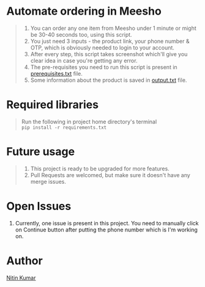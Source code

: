 # Automate ordering in Meesho

> 1. You can order any one item from Meesho under 1 minute or might be 30-40 seconds too, using this script.  
> 2. You just need 3 inputs - the product link, your phone number & OTP, which is obviously needed to login to your account.  
> 3. After every step, this script takes screenshot which'll give you clear idea in case you're getting any error.  
> 4. The pre-requisites you need to run this script is present in [prerequisites.txt](prerequisites.txt) file.  
> 5. Some information about the product is saved in [output.txt](output.txt) file.  


# Required libraries

> Run the following in project home directory's terminal  
    ```
    pip install -r requirements.txt
    ```

# Future usage

> 1. This project is ready to be upgraded for more features.  
> 2. Pull Requests are welcomed, but make sure it doesn't have any merge issues.  

# Open Issues

1. Currently, one issue is present in this project. You need to manually click on Continue button after putting the phone number which is I'm working on.  


# Author

[Nitin Kumar](https://nitinkr.me/)
